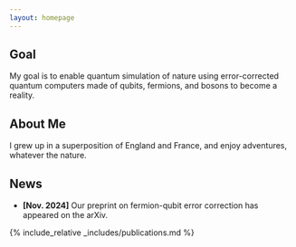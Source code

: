 ```yaml
---
layout: homepage
---
```


## Goal

My goal is to enable quantum simulation of nature using error-corrected quantum computers made of qubits, fermions, and bosons to become a reality.

## About Me

I grew up in a superposition of England and France, and enjoy adventures, whatever the nature.

## News

- **[Nov. 2024]** Our preprint on fermion-qubit error correction has appeared on the arXiv.

{% include_relative _includes/publications.md %}
